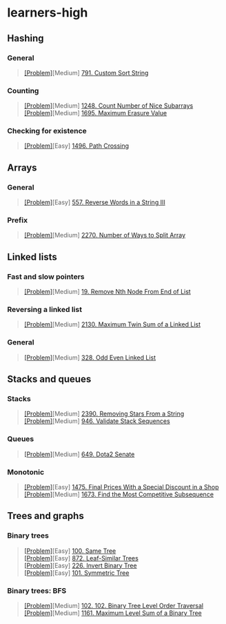 # learners-high

## Hashing 
### General
> [[Problem]](https://leetcode.com/problems/custom-sort-string/)[Medium] [791. Custom Sort String](https://github.com/hyoseo/learners-high/blob/main/LeetCode791.java)
### Counting
> [[Problem]](https://leetcode.com/problems/count-number-of-nice-subarrays/)[Medium] [1248. Count Number of Nice Subarrays
](https://github.com/hyoseo/learners-high/blob/main/LeetCode1248.java)  
> [[Problem]](https://leetcode.com/problems/maximum-erasure-value/)[Medium] [1695. Maximum Erasure Value](https://github.com/hyoseo/learners-high/blob/main/LeetCode1695.java)
### Checking for existence
> [[Problem]](https://leetcode.com/problems/path-crossing/)[Easy] [1496. Path Crossing
](https://github.com/hyoseo/learners-high/blob/main/LeetCode1496.java)  
## Arrays
### General
> [[Problem]](https://leetcode.com/problems/reverse-words-in-a-string-iii/)[Easy] [557. Reverse Words in a String III](https://github.com/hyoseo/learners-high/blob/main/LeetCode557.java)
### Prefix
> [[Problem]](https://leetcode.com/problems/number-of-ways-to-split-array/)[Medium] [2270. Number of Ways to Split Array](https://github.com/hyoseo/learners-high/blob/main/LeetCode2270.java)
## Linked lists
### Fast and slow pointers
> [[Problem]](https://leetcode.com/problems/remove-nth-node-from-end-of-list/)[Medium] [19. Remove Nth Node From End of List](https://github.com/hyoseo/learners-high/blob/main/LeetCode19.java)
### Reversing a linked list
> [[Problem]](https://leetcode.com/problems/maximum-twin-sum-of-a-linked-list/)[Medium] [2130. Maximum Twin Sum of a Linked List](https://github.com/hyoseo/learners-high/blob/main/LeetCode2130.java)
### General
> [[Problem]](https://leetcode.com/problems/odd-even-linked-list/)[Medium] [328. Odd Even Linked List](https://github.com/hyoseo/learners-high/blob/main/LeetCode328.java)
## Stacks and queues
### Stacks
> [[Problem]](https://leetcode.com/problems/removing-stars-from-a-string/)[Medium] [2390. Removing Stars From a String](https://github.com/hyoseo/learners-high/blob/main/LeetCode2390.java)  
> [[Problem]](https://leetcode.com/problems/validate-stack-sequences/)[Medium] [946. Validate Stack Sequences](https://github.com/hyoseo/learners-high/blob/main/LeetCode946.java)
### Queues
> [[Problem]](https://leetcode.com/problems/dota2-senate/)[Medium] [649. Dota2 Senate](https://github.com/hyoseo/learners-high/blob/main/LeetCode649.java)
### Monotonic
> [[Problem]](https://leetcode.com/problems/final-prices-with-a-special-discount-in-a-shop)[Easy] [1475. Final Prices With a Special Discount in a Shop](https://github.com/hyoseo/learners-high/blob/main/LeetCode1475.java)  
> [[Problem]](https://leetcode.com/problems/find-the-most-competitive-subsequence/)[Medium] [1673. Find the Most Competitive Subsequence](https://github.com/hyoseo/learners-high/blob/main/LeetCode1673.java)
## Trees and graphs
### Binary trees
> [[Problem]](https://leetcode.com/problems/same-tree/)[Easy] [100. Same Tree](https://github.com/hyoseo/learners-high/blob/main/LeetCode100.java)  
> [[Problem]](https://leetcode.com/problems/leaf-similar-trees/)[Easy] [872. Leaf-Similar Trees](https://github.com/hyoseo/learners-high/blob/main/LeetCode872.java)  
> [[Problem]](https://leetcode.com/problems/invert-binary-tree/)[Easy] [226. Invert Binary Tree](https://github.com/hyoseo/learners-high/blob/main/LeetCode226.java)  
> [[Problem]](https://leetcode.com/problems/symmetric-tree/)[Easy] [101. Symmetric Tree](https://github.com/hyoseo/learners-high/blob/main/LeetCode101.java)
### Binary trees: BFS
> [[Problem]](https://leetcode.com/problems/binary-tree-level-order-traversal/)[Medium] [102. 102. Binary Tree Level Order Traversal](https://github.com/hyoseo/learners-high/blob/main/LeetCode102.java)  
> [[Problem]](https://leetcode.com/problems/maximum-level-sum-of-a-binary-tree/)[Medium] [1161. Maximum Level Sum of a Binary Tree](https://github.com/hyoseo/learners-high/blob/main/LeetCode1161.java)